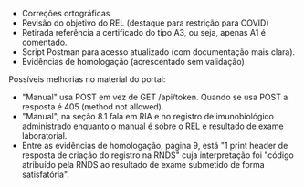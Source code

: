 - Correções ortográficas
- Revisão do objetivo do REL (destaque para restrição para COVID)
- Retirada referência a certificado do tipo A3, ou seja, apenas A1 é comentado.
- Script Postman para acesso atualizado (com documentação mais clara).
- Evidências de homologação (acrescentado sem validação)

Possíveis melhorias no material do portal:

- "Manual" usa POST em vez de GET /api/token. Quando se usa POST a resposta é 405 (method not allowed).
- "Manual", na seção 8.1 fala em RIA e no registro de imunobiológico administrado enquanto o manual é sobre o REL e resultado de exame laboratorial.
- Entre as evidências de homologação, página 9, está "1 print header de resposta de criação do registro na RNDS" cuja interpretação foi "código atribuído pela RNDS ao resultado de exame submetido de forma satisfatória".
